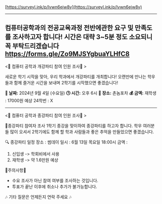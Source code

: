 [https://surveyl.ink/p/lvwn6ejw8v](https://surveyl.ink/p/lvwn6ejw8v)

---
컴퓨터공학과의 전공교육과정 전반에관한 요구 및 만족도를 조사하고자 합니다!
시간은 대략 3~5분 정도 소요되니 꼭 부탁드리겠습니다
https://forms.gle/Zo9MJSYgbuaYLHfC8
---

<🔔 컴퓨터 공학과 개강파티 참여 인원 조사🔔 >

새로운 학기 시작을 맞아, 우리 학과에서 개강파티를 개최합니다! 오랜만에 만나는 학우들과 함께 즐거운 시간을 보내며 2학기를 시작했으면 좋겠습니다!

**📅 날짜:** 2024년 9월 4일 (수요일)
**🕒 시간:** 오후 6시
**📍 장소:** 촌놈포차
**💰 금액:** 재학생 : 17000원 예상
	24학번 : X

---
<🔔 컴퓨터 공학과 종강파티 참여 인원 조사🔔 >

📢종강파티 참여자 조사
1학기 종강을 맞이하여 종강파티를 하고자 합니다. 학우 여러분들 많이 오셔서 2학기에도 함께 할 학과 사람들과 좋은 추억을 만들었으면 좋겠습니다.

🔍 종강파티 일정
장소 : 썸데이
일시 : 6월 13일 목요일 18:00시
금액 : 
1. 신입생 -> 학회비에서 사용
2. 재학생 -> 약 1.6만원 예상

🚫주의사항🚫
 - 수요 조사가 아닌 참여 여부를 조사하는 것입니다.
 - 투표가 끝난 이후에 취소나 추가가 불가능합니다.
 
🎶 기타 질문은 언제든지 연락 주세요 🎶